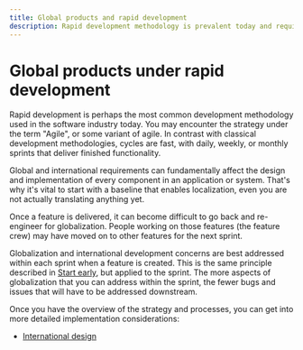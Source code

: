 ```yaml
---
title: Global products and rapid development
description: Rapid development methodology is prevalent today and requires an integrated strategy for a global product.
---
```


# Global products under rapid development

Rapid development is perhaps the most common development methodology used in the software industry today.
You may encounter the strategy under the term "Agile", or some variant of agile.
In contrast with classical development methodologies, cycles are fast, with daily, weekly, or monthly sprints that deliver finished functionality.

Global and international requirements can fundamentally affect the design and implementation of every component in an application or system.
That's why it's vital to start with a baseline that enables localization, even you are not actually translating anything yet.

Once a feature is delivered, it can become difficult to go back and re-engineer for globalization.
People working on those features (the feature crew) may have moved on to other features for the next sprint.

Globalization and international development concerns are best addressed within each sprint when a feature is created.
This is the same principle described in [Start early](index.md#start-early), but applied to the sprint.
The more aspects of globalization that you can address within the sprint, the fewer bugs and issues that will have to be addressed downstream.

Once you have the overview of the strategy and processes, you can get into more detailed implementation considerations:

- [International design](international-design.md)
